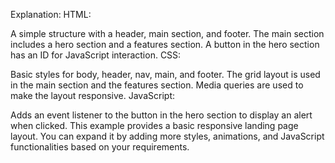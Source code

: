 Explanation:
HTML:

A simple structure with a header, main section, and footer.
The main section includes a hero section and a features section.
A button in the hero section has an ID for JavaScript interaction.
CSS:

Basic styles for body, header, nav, main, and footer.
The grid layout is used in the main section and the features section.
Media queries are used to make the layout responsive.
JavaScript:

Adds an event listener to the button in the hero section to display an alert when clicked.
This example provides a basic responsive landing page layout. You can expand it by adding more styles, animations, and JavaScript functionalities based on your requirements.

